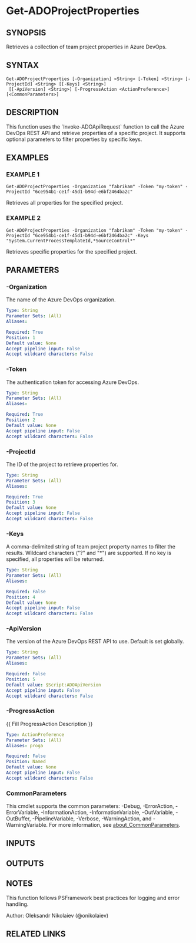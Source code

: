 ﻿---
external help file: ado.core-help.xml
Module Name: ado.core
online version:
schema: 2.0.0
---

# Get-ADOProjectProperties

## SYNOPSIS
Retrieves a collection of team project properties in Azure DevOps.

## SYNTAX

```
Get-ADOProjectProperties [-Organization] <String> [-Token] <String> [-ProjectId] <String> [[-Keys] <String>]
 [[-ApiVersion] <String>] [-ProgressAction <ActionPreference>] [<CommonParameters>]
```

## DESCRIPTION
This function uses the \`Invoke-ADOApiRequest\` function to call the Azure DevOps REST API and retrieve properties of a specific project.
It supports optional parameters to filter properties by specific keys.

## EXAMPLES

### EXAMPLE 1
```
Get-ADOProjectProperties -Organization "fabrikam" -Token "my-token" -ProjectId "6ce954b1-ce1f-45d1-b94d-e6bf2464ba2c"
```

Retrieves all properties for the specified project.

### EXAMPLE 2
```
Get-ADOProjectProperties -Organization "fabrikam" -Token "my-token" -ProjectId "6ce954b1-ce1f-45d1-b94d-e6bf2464ba2c" -Keys "System.CurrentProcessTemplateId,*SourceControl*"
```

Retrieves specific properties for the specified project.

## PARAMETERS

### -Organization
The name of the Azure DevOps organization.

```yaml
Type: String
Parameter Sets: (All)
Aliases:

Required: True
Position: 1
Default value: None
Accept pipeline input: False
Accept wildcard characters: False
```

### -Token
The authentication token for accessing Azure DevOps.

```yaml
Type: String
Parameter Sets: (All)
Aliases:

Required: True
Position: 2
Default value: None
Accept pipeline input: False
Accept wildcard characters: False
```

### -ProjectId
The ID of the project to retrieve properties for.

```yaml
Type: String
Parameter Sets: (All)
Aliases:

Required: True
Position: 3
Default value: None
Accept pipeline input: False
Accept wildcard characters: False
```

### -Keys
A comma-delimited string of team project property names to filter the results.
Wildcard characters ("?" and "*") are supported.
If no key is specified, all properties will be returned.

```yaml
Type: String
Parameter Sets: (All)
Aliases:

Required: False
Position: 4
Default value: None
Accept pipeline input: False
Accept wildcard characters: False
```

### -ApiVersion
The version of the Azure DevOps REST API to use.
Default is set globally.

```yaml
Type: String
Parameter Sets: (All)
Aliases:

Required: False
Position: 5
Default value: $Script:ADOApiVersion
Accept pipeline input: False
Accept wildcard characters: False
```

### -ProgressAction
{{ Fill ProgressAction Description }}

```yaml
Type: ActionPreference
Parameter Sets: (All)
Aliases: proga

Required: False
Position: Named
Default value: None
Accept pipeline input: False
Accept wildcard characters: False
```

### CommonParameters
This cmdlet supports the common parameters: -Debug, -ErrorAction, -ErrorVariable, -InformationAction, -InformationVariable, -OutVariable, -OutBuffer, -PipelineVariable, -Verbose, -WarningAction, and -WarningVariable. For more information, see [about_CommonParameters](http://go.microsoft.com/fwlink/?LinkID=113216).

## INPUTS

## OUTPUTS

## NOTES
This function follows PSFramework best practices for logging and error handling.

Author: Oleksandr Nikolaiev (@onikolaiev)

## RELATED LINKS
